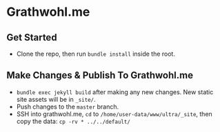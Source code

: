 # Grathwohl.me

## Get Started

- Clone the repo, then run `bundle install` inside the root.

## Make Changes & Publish To Grathwohl.me

- `bundle exec jekyll build` after making any new changes. New static site assets will be in `_site/`.
- Push changes to the `master` branch.
- SSH into grathwohl.me, `cd` to `/home/user-data/www/ultra/_site`, then copy the data: `cp -rv * ../../default/`
